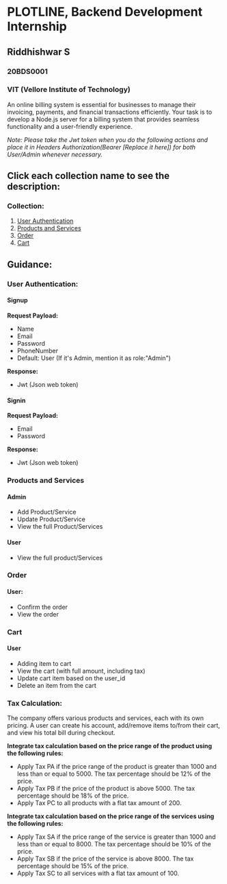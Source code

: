 # PLOTLINE, Backend Development Internship
## Riddhishwar S
### 20BDS0001
### VIT (Vellore Institute of Technology)

An online billing system is essential for businesses to manage their invoicing, payments, and financial transactions efficiently. Your task is to develop a Node.js server for a billing system that provides seamless functionality and a user-friendly experience.

*Note: Please take the Jwt token when you do the following actions and place it in Headers Authorization(Bearer [Replace it here]) for both User/Admin whenever necessary.*

## Click each collection name to see the description:

### Collection:
1. [User Authentication](#user-authentication)
2. [Products and Services](#products-and-services)
3. [Order](#order)
4. [Cart](#cart)

## Guidance:

### User Authentication:
#### Signup
**Request Payload:**
- Name
- Email
- Password
- PhoneNumber
- Default: User (If it's Admin, mention it as role:"Admin")

**Response:**
- Jwt (Json web token)

#### Signin
**Request Payload:**
- Email
- Password

**Response:**
- Jwt (Json web token)

### Products and Services

#### Admin
- Add Product/Service
- Update Product/Service
- View the full Product/Services

#### User
- View the full product/Services

### Order
#### User:
- Confirm the order
- View the order

### Cart
#### User
- Adding item to cart
- View the cart (with full amount, including tax)
- Update cart item based on the user_id
- Delete an item from the cart

### Tax Calculation:
The company offers various products and services, each with its own pricing. A user can create his account, add/remove items to/from their cart, and view his total bill during checkout.

**Integrate tax calculation based on the price range of the product using the following rules:**
- Apply Tax PA if the price range of the product is greater than 1000 and less than or equal to 5000. The tax percentage should be 12% of the price.
- Apply Tax PB if the price of the product is above 5000. The tax percentage should be 18% of the price.
- Apply Tax PC to all products with a flat tax amount of 200.

**Integrate tax calculation based on the price range of the services using the following rules:**
- Apply Tax SA if the price range of the service is greater than 1000 and less than or equal to 8000. The tax percentage should be 10% of the price.
- Apply Tax SB if the price of the service is above 8000. The tax percentage should be 15% of the price.
- Apply Tax SC to all services with a flat tax amount of 100.
